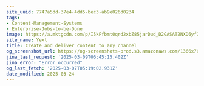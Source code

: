 ```yaml
---
site_uuid: 7747a5dd-37e4-4dd5-bec3-ab9e026d0234
tags:
- Content-Management-Systems
- Enterprise-Jobs-to-be-Done
image: https://a.mktgcdn.com/p/I5kFfbmt0qrd2xbZ85jarDud_D2GASAT2NXD6yfZOLg/1920x1081.jpg
site_name: Yext
title: Create and deliver content to any channel
og_screenshot_url: https://og-screenshots-prod.s3.amazonaws.com/1366x768/80/false/3dd896f836911298ed0f92afad87b983dece2bd8245a1dc85fa37ecda5a2d25b.jpeg
jina_last_request: '2025-03-09T06:45:15.402Z'
jina_error: "Error occurred"
og_last_fetch: '2025-03-07T05:19:02.931Z'
date_modified: 2025-03-24
---
```




